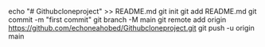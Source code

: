 echo "# Githubcloneproject" >> README.md
git init
git add README.md
git commit -m "first commit"
git branch -M main
git remote add origin https://github.com/echoneahobed/Githubcloneproject.git
git push -u origin main

